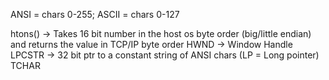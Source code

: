 ANSI = chars 0-255; ASCII = chars 0-127

htons() -> Takes 16 bit number in the host os byte order (big/little endian) and returns the value in TCP/IP byte order
HWND -> Window Handle
LPCSTR -> 32 bit ptr to a constant string of ANSI chars (LP = Long pointer)
TCHAR